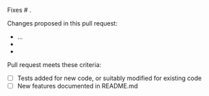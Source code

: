 Fixes # .

Changes proposed in this pull request:
- ...
-
-

Pull request meets these criteria:
- [ ] Tests added for new code, or suitably modified for existing code
- [ ] New features documented in README.md 
